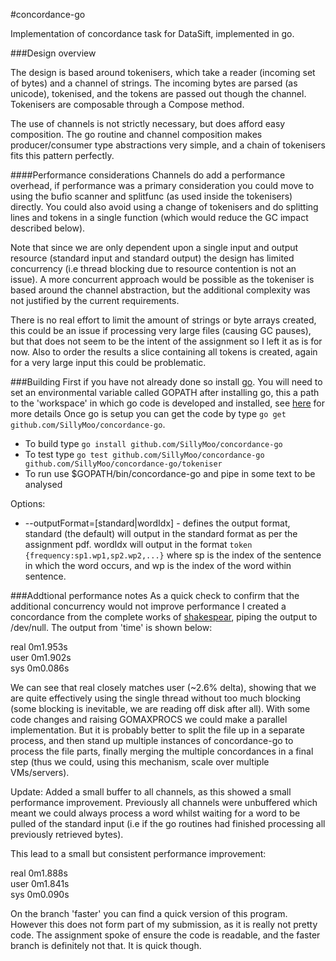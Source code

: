 #concordance-go

Implementation of concordance task for DataSift, implemented in go.

###Design overview

The design is based around tokenisers, which take a reader (incoming set of bytes) and a channel of strings. The incoming bytes are parsed (as unicode), tokenised, and the tokens are passed out though the channel. Tokenisers are composable through a Compose method.

The use of channels is not strictly necessary, but does afford easy composition. The go routine and channel composition makes producer/consumer type abstractions very simple, and a chain of tokenisers fits this pattern perfectly.

####Performance considerations
Channels do add a performance overhead, if performance was a primary consideration you could move to using the bufio scanner and splitfunc (as used inside the tokenisers) directly. You could also avoid using a change of tokenisers and do splitting lines and tokens in a single function (which would reduce the GC impact described below).

Note that since we are only dependent upon a single input and output resource (standard input and standard output) the design has limited concurrency (i.e thread blocking due to resource contention is not an issue). A more concurrent approach would be possible as the tokeniser is based around the channel abstraction, but the additional complexity was not justified by the current requirements.

There is no real effort to limit the amount of strings or byte arrays created, this could be an issue if processing very large files (causing GC pauses), but that does not seem to be the intent of the assignment so I left it as is for now. Also to order the results a slice containing all tokens is created, again for a very large input this could be problematic.

###Building
First if you have not already done so install [go](http://golang.org/doc/install). You will need to set an environmental variable called GOPATH after installing go, this a path to the 'workspace' in which go code is developed and installed, see [here](http://golang.org/doc/code.html#GOPATH) for more details
Once go is setup you can get the code by type ```go get github.com/SillyMoo/concordance-go```.
- To build type ```go install github.com/SillyMoo/concordance-go```
- To test type ```go test github.com/SillyMoo/concordance-go github.com/SillyMoo/concordance-go/tokeniser```
- To run use $GOPATH/bin/concordance-go and pipe in some text to be analysed


Options:  
- --outputFormat=[standard|wordIdx] - defines the output format, standard (the default) will output in the standard format as per the assignment pdf. wordIdx will output in the format ```token {frequency:sp1.wp1,sp2.wp2,...}``` where sp is the index of the sentence in which the word occurs, and wp is the index of the word within sentence.  


###Addtional performance notes
As a quick check to confirm that the additional concurrency would not improve performance I created a concordance from the complete works of [shakespear](http://www.gutenberg.org/ebooks/100.txt.utf-8), piping the output to /dev/null. The output from 'time' is shown below:

real    0m1.953s  
user    0m1.902s  
sys     0m0.086s  

We can see that real closely matches user (~2.6% delta), showing that we are quite effectively using the single thread without too much blocking (some blocking is inevitable, we are reading off disk after all). With some code changes and raising GOMAXPROCS we could make a parallel implementation. But it is probably better to split the file up in a separate process, and then stand up multiple instances of concordance-go to process the file parts, finally merging the multiple concordances in a final step (thus we could, using this mechanism, scale over multiple VMs/servers).

Update:
Added a small buffer to all channels, as this showed a small performance improvement. Previously all channels were unbuffered which meant we could always process a word whilst waiting for a word to be pulled of the standard input (i.e if the go routines had finished processing all previously retrieved bytes).

This lead to a small but consistent performance improvement:

real    0m1.888s  
user    0m1.841s  
sys     0m0.090s  

On the branch 'faster' you can find a quick version of this program. However this does not form part of my submission, as it is really not pretty code. The assignment spoke of ensure the code is readable, and the faster branch is definitely not that. It is quick though.

